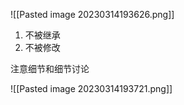![[Pasted image 20230314193626.png]]

1. 不被继承
2. 不被修改

注意细节和细节讨论

![[Pasted image 20230314193721.png]]

